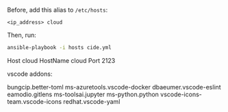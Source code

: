 Before, add this alias to `/etc/hosts`:
```
<ip_address> cloud
```

Then, run:
```bash
ansible-playbook -i hosts cide.yml
```


Host cloud
  HostName cloud
  Port 2123


vscode addons:

bungcip.better-toml
ms-azuretools.vscode-docker
dbaeumer.vscode-eslint
eamodio.gitlens
ms-toolsai.jupyter
ms-python.python
vscode-icons-team.vscode-icons
redhat.vscode-yaml
